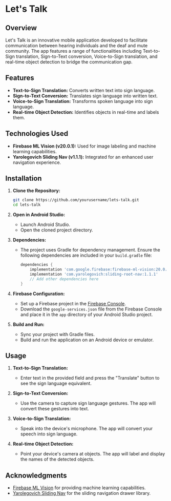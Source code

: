 # Let's Talk

## Overview
Let's Talk is an innovative mobile application developed to facilitate communication between hearing individuals and the deaf and mute community. The app features a range of functionalities including Text-to-Sign translation, Sign-to-Text conversion, Voice-to-Sign translation, and real-time object detection to bridge the communication gap.

## Features
- **Text-to-Sign Translation:** Converts written text into sign language.
- **Sign-to-Text Conversion:** Translates sign language into written text.
- **Voice-to-Sign Translation:** Transforms spoken language into sign language.
- **Real-time Object Detection:** Identifies objects in real-time and labels them.

## Technologies Used
- **Firebase ML Vision (v20.0.1):** Used for image labeling and machine learning capabilities.
- **Yarolegovich Sliding Nav (v1.1.1):** Integrated for an enhanced user navigation experience.

## Installation
1. **Clone the Repository:**
    ```bash
    git clone https://github.com/yourusername/lets-talk.git
    cd lets-talk
    ```

2. **Open in Android Studio:**
   - Launch Android Studio.
   - Open the cloned project directory.

3. **Dependencies:**
   - The project uses Gradle for dependency management. Ensure the following dependencies are included in your `build.gradle` file:

     ```gradle
     dependencies {
         implementation 'com.google.firebase:firebase-ml-vision:20.0.1'
         implementation 'com.yarolegovich:sliding-root-nav:1.1.1'
         // Add other dependencies here
     }
     ```

4. **Firebase Configuration:**
   - Set up a Firebase project in the [Firebase Console](https://console.firebase.google.com/).
   - Download the `google-services.json` file from the Firebase Console and place it in the `app` directory of your Android Studio project.

5. **Build and Run:**
   - Sync your project with Gradle files.
   - Build and run the application on an Android device or emulator.

## Usage
1. **Text-to-Sign Translation:**
   - Enter text in the provided field and press the "Translate" button to see the sign language equivalent.

2. **Sign-to-Text Conversion:**
   - Use the camera to capture sign language gestures. The app will convert these gestures into text.

3. **Voice-to-Sign Translation:**
   - Speak into the device's microphone. The app will convert your speech into sign language.

4. **Real-time Object Detection:**
   - Point your device's camera at objects. The app will label and display the names of the detected objects.



## Acknowledgments
- [Firebase ML Vision](https://firebase.google.com/docs/ml-kit/vision) for providing machine learning capabilities.
- [Yarolegovich Sliding Nav](https://github.com/yarolegovich/SlidingRootNav) for the sliding navigation drawer library.

